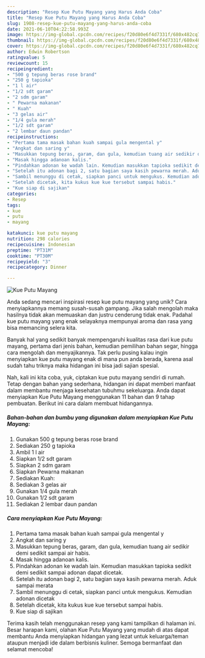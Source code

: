 ```yaml
---
description: "Resep Kue Putu Mayang yang Harus Anda Coba"
title: "Resep Kue Putu Mayang yang Harus Anda Coba"
slug: 1908-resep-kue-putu-mayang-yang-harus-anda-coba
date: 2021-06-10T04:22:58.993Z
image: https://img-global.cpcdn.com/recipes/f20d80e6f4d7331f/680x482cq70/kue-putu-mayang-foto-resep-utama.jpg
thumbnail: https://img-global.cpcdn.com/recipes/f20d80e6f4d7331f/680x482cq70/kue-putu-mayang-foto-resep-utama.jpg
cover: https://img-global.cpcdn.com/recipes/f20d80e6f4d7331f/680x482cq70/kue-putu-mayang-foto-resep-utama.jpg
author: Edwin Robertson
ratingvalue: 5
reviewcount: 15
recipeingredient:
- "500 g tepung beras rose brand"
- "250 g tapioka"
- "1 l air"
- "1/2 sdt garam"
- "2 sdm garam"
- " Pewarna makanan"
- " Kuah"
- "3 gelas air"
- "1/4 gula merah"
- "1/2 sdt garam"
- "2 lembar daun pandan"
recipeinstructions:
- "Pertama tama masak bahan kuah sampai gula mengental y"
- "Angkat dan saring y"
- "Masukkan tepung beras, garam, dan gula, kemudian tuang air sedikir demi sedikit sampai air habis."
- "Masak hingga adanoan kalis."
- "Pindahkan adonan ke wadah lain. Kemudian masukkan tapioka sedikit demi sedikit sampai adonan dapat dicetak."
- "Setelah itu adonan bagi 2, satu bagian saya kasih pewarna merah. Aduk sampai merata"
- "Sambil menunggu di cetak, siapkan panci untuk mengukus. Kemudian adonan dicetak"
- "Setelah dicetak, kita kukus kue kue tersebut sampai habis."
- "Kue siap di sajikan"
categories:
- Resep
tags:
- kue
- putu
- mayang

katakunci: kue putu mayang 
nutrition: 298 calories
recipecuisine: Indonesian
preptime: "PT31M"
cooktime: "PT30M"
recipeyield: "3"
recipecategory: Dinner

---
```



![Kue Putu Mayang](https://img-global.cpcdn.com/recipes/f20d80e6f4d7331f/680x482cq70/kue-putu-mayang-foto-resep-utama.jpg)

Anda sedang mencari inspirasi resep kue putu mayang yang unik? Cara menyiapkannya memang susah-susah gampang. Jika salah mengolah maka hasilnya tidak akan memuaskan dan justru cenderung tidak enak. Padahal kue putu mayang yang enak selayaknya mempunyai aroma dan rasa yang bisa memancing selera kita.

Banyak hal yang sedikit banyak mempengaruhi kualitas rasa dari kue putu mayang, pertama dari jenis bahan, kemudian pemilihan bahan segar, hingga cara mengolah dan menyajikannya. Tak perlu pusing kalau ingin menyiapkan kue putu mayang enak di mana pun anda berada, karena asal sudah tahu triknya maka hidangan ini bisa jadi sajian spesial.




Nah, kali ini kita coba, yuk, ciptakan kue putu mayang sendiri di rumah. Tetap dengan bahan yang sederhana, hidangan ini dapat memberi manfaat dalam membantu menjaga kesehatan tubuhmu sekeluarga. Anda dapat menyiapkan Kue Putu Mayang menggunakan 11 bahan dan 9 tahap pembuatan. Berikut ini cara dalam membuat hidangannya.

<!--inarticleads1-->

##### Bahan-bahan dan bumbu yang digunakan dalam menyiapkan Kue Putu Mayang:

1. Gunakan 500 g tepung beras rose brand
1. Sediakan 250 g tapioka
1. Ambil 1 l air
1. Siapkan 1/2 sdt garam
1. Siapkan 2 sdm garam
1. Siapkan  Pewarna makanan
1. Sediakan  Kuah:
1. Sediakan 3 gelas air
1. Gunakan 1/4 gula merah
1. Gunakan 1/2 sdt garam
1. Sediakan 2 lembar daun pandan




<!--inarticleads2-->

##### Cara menyiapkan Kue Putu Mayang:

1. Pertama tama masak bahan kuah sampai gula mengental y
1. Angkat dan saring y
1. Masukkan tepung beras, garam, dan gula, kemudian tuang air sedikir demi sedikit sampai air habis.
1. Masak hingga adanoan kalis.
1. Pindahkan adonan ke wadah lain. Kemudian masukkan tapioka sedikit demi sedikit sampai adonan dapat dicetak.
1. Setelah itu adonan bagi 2, satu bagian saya kasih pewarna merah. Aduk sampai merata
1. Sambil menunggu di cetak, siapkan panci untuk mengukus. Kemudian adonan dicetak
1. Setelah dicetak, kita kukus kue kue tersebut sampai habis.
1. Kue siap di sajikan




Terima kasih telah menggunakan resep yang kami tampilkan di halaman ini. Besar harapan kami, olahan Kue Putu Mayang yang mudah di atas dapat membantu Anda menyiapkan hidangan yang lezat untuk keluarga/teman ataupun menjadi ide dalam berbisnis kuliner. Semoga bermanfaat dan selamat mencoba!
